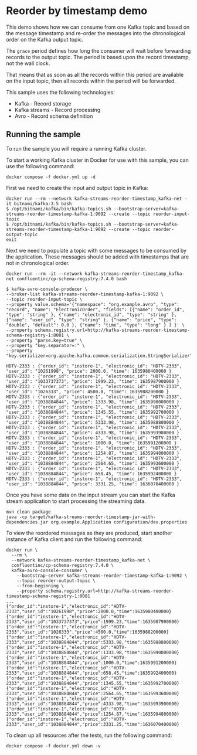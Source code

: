 # Reorder by timestamp demo

This demo shows how we can consume from one Kafka topic and based on the message timestamp and re-order the messages into the chronological order on the Kafka output topic.

The `grace` period defines how long the consumer will wait before forwarding records to the output topic.  The period is based upon the record timestamp, not the wall clock.

That means that as soon as all the records within this period are available on the input topic, then all records within the period will be forwarded.

This sample uses the following technologies:
- Kafka - Record storage
- Kafka streams - Record processing
- Avro - Record schema definition

## Running the sample

To run the sample you will require a running Kafka cluster.

To start a working Kafka cluster in Docker for use with this sample, you can use the following command:
```shell
docker compose -f docker.yml up -d
```

First we need to create the input and output topic in Kafka:
```shell
docker run --rm --network kafka-streams-reorder-timestamp_kafka-net -it bitnami/kafka:3.5 bash
$ /opt/bitnami/kafka/bin/kafka-topics.sh --bootstrap-server=kafka-streams-reorder-timestamp-kafka-1:9092 --create --topic reorder-input-topic
$ /opt/bitnami/kafka/bin/kafka-topics.sh --bootstrap-server=kafka-streams-reorder-timestamp-kafka-1:9092 --create --topic reorder-output-topic
exit
```

Next we need to populate a topic with some messages to be consumed by the application.  These messages should be added
with timestamps that are not in chronological order.
```shell
docker run --rm -it --network kafka-streams-reorder-timestamp_kafka-net confluentinc/cp-schema-registry:7.4.0 bash

$ kafka-avro-console-producer \
--broker-list kafka-streams-reorder-timestamp-kafka-1:9092 \
--topic reorder-input-topic \
--property value.schema='{"namespace": "org.example.avro", "type": "record", "name": "ElectronicOrder", "fields": [{"name": "order_id", "type": "string" }, {"name": "electronic_id", "type": "string" }, {"name": "user_id", "type": "string" }, {"name": "price", "type": "double", "default": 0.0 }, {"name": "time", "type": "long" } ] }' \
--property schema.registry.url=http://kafka-streams-reorder-timestamp-schema-registry-1:8081 \
--property "parse.key=true" \
--property "key.separator=:" \
--property "key.serializer=org.apache.kafka.common.serialization.StringSerializer"

HDTV-2333 : {"order_id": "instore-1", "electronic_id": "HDTV-2333", "user_id": "10261998", "price": 2000.0, "time": 1635980400000 }
HDTV-2333 : {"order_id": "instore-1", "electronic_id": "HDTV-2333", "user_id": "1033737373", "price": 1999.23, "time": 1635987900000 }
HDTV-2333 : {"order_id": "instore-1", "electronic_id": "HDTV-2333", "user_id": "1026333", "price": 4500.0, "time": 1635988200000 }
HDTV-2333 : {"order_id": "instore-1", "electronic_id": "HDTV-2333", "user_id": "1038884844", "price": 1333.98, "time": 1635990000000 }
HDTV-2333 : {"order_id": "instore-1", "electronic_id": "HDTV-2333", "user_id": "1038884844", "price": 1345.55, "time": 1635992700000 }
HDTV-2333 : {"order_id": "instore-1", "electronic_id": "HDTV-2333", "user_id": "1038884844", "price": 5333.98, "time": 1635988800000 }
HDTV-2333 : {"order_id": "instore-1", "electronic_id": "HDTV-2333", "user_id": "1038884844", "price": 4333.98, "time": 1635993900000 }
HDTV-2333 : {"order_id": "instore-1", "electronic_id": "HDTV-2333", "user_id": "1038884844", "price": 1000.0, "time": 1635991200000 }
HDTV-2333 : {"order_id": "instore-1", "electronic_id": "HDTV-2333", "user_id": "1038884844", "price": 1254.87, "time": 1635994800000 }
HDTV-2333 : {"order_id": "instore-1", "electronic_id": "HDTV-2333", "user_id": "1038884844", "price": 2564.65, "time": 1635993600000 }
HDTV-2333 : {"order_id": "instore-1", "electronic_id": "HDTV-2333", "user_id": "1038884844", "price": 658.45, "time": 1635992400000 }
HDTV-2333 : {"order_id": "instore-1", "electronic_id": "HDTV-2333", "user_id": "1038884844", "price": 3331.25, "time": 1636070400000 }
```

Once you have some data on the input stream you can start the Kafka stream application to start processing the streaming data.
```shell
mvn clean package
java -cp target/kafka-streams-reorder-timestamp-jar-with-dependencies.jar org.example.Application configuration/dev.properties
```

To view the reordered messages as they are produced, start another instance of Kafka client and run the following command:
```shell
docker run \
  --rm \
  --network kafka-streams-reorder-timestamp_kafka-net \
  confluentinc/cp-schema-registry:7.4.0 \
  kafka-avro-console-consumer \
    --bootstrap-server kafka-streams-reorder-timestamp-kafka-1:9092 \
    --topic reorder-output-topic \
    --from-beginning \
    --property schema.registry.url=http://kafka-streams-reorder-timestamp-schema-registry-1:8081
...
{"order_id":"instore-1","electronic_id":"HDTV-2333","user_id":"10261998","price":2000.0,"time":1635980400000}
{"order_id":"instore-1","electronic_id":"HDTV-2333","user_id":"1033737373","price":1999.23,"time":1635987900000}
{"order_id":"instore-1","electronic_id":"HDTV-2333","user_id":"1026333","price":4500.0,"time":1635988200000}
{"order_id":"instore-1","electronic_id":"HDTV-2333","user_id":"1038884844","price":5333.98,"time":1635988800000}
{"order_id":"instore-1","electronic_id":"HDTV-2333","user_id":"1038884844","price":1333.98,"time":1635990000000}
{"order_id":"instore-1","electronic_id":"HDTV-2333","user_id":"1038884844","price":1000.0,"time":1635991200000}
{"order_id":"instore-1","electronic_id":"HDTV-2333","user_id":"1038884844","price":658.45,"time":1635992400000}
{"order_id":"instore-1","electronic_id":"HDTV-2333","user_id":"1038884844","price":1345.55,"time":1635992700000}
{"order_id":"instore-1","electronic_id":"HDTV-2333","user_id":"1038884844","price":2564.65,"time":1635993600000}
{"order_id":"instore-1","electronic_id":"HDTV-2333","user_id":"1038884844","price":4333.98,"time":1635993900000}
{"order_id":"instore-1","electronic_id":"HDTV-2333","user_id":"1038884844","price":1254.87,"time":1635994800000}
{"order_id":"instore-1","electronic_id":"HDTV-2333","user_id":"1038884844","price":3331.25,"time":1636070400000}
```

To clean up all resources after the tests, run the following command:
```shell
docker compose -f docker.yml down -v
```